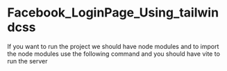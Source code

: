 # Facebook_LoginPage_Using_tailwindcss

If you want to run the project we should have node modules and to import the node modules use the following command and you should have vite to run the server 

